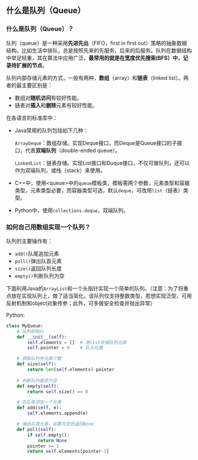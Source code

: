 ## 什么是队列（Queue）

### 什么是队列（Queue）？

队列（queue）是一种采用**先进先出**（FIFO，first in first out）策略的抽象数据结构。比如生活中排队，总是按照先来的先服务，后来的后服务。队列在数据结构中举足轻重，其在算法中应用广泛，**最常用的就是在宽度优先搜索\(BFS）中，记录待扩展的节点**。

队列内部存储元素的方式，一般有两种，**数组**（array）和**链表**（linked list）。两者的最主要区别是：

* 数组对**随机访问**有较好性能。
* 链表对**插入**和**删除**元素有较好性能。

在各语言的标准库中：

* Java常用的队列包括如下几种：

  `ArrayDeque`：数组存储。实现Deque接口，而Deque是Queue接口的子接口，代表**双端队列**（double-ended queue）。

  `LinkedList`：链表存储。实现List接口和Duque接口，不仅可做队列，还可以作为双端队列，或栈（stack）来使用。

* C++中，使用&lt;queue&gt;中的`queue`模板类，模板需两个参数，元素类型和容器类型，元素类型必要，而容器类型可选，默认`deque`，可改用`list`（链表）类型。

* Python中，使用`collections.deque`，双端队列。

### 如何自己用数组实现一个队列？

队列的主要操作有：

* `add()`队尾追加元素
* `poll()`弹出队首元素
* `size()`返回队列长度
* `empty()`判断队列为空

下面利用Java的`ArrayList`和一个头指针实现一个简单的队列。（注意：为了将重点放在实现队列上，做了适当简化。该队列仅支持整数类型，若想实现泛型，可用反射机制和object对象传参；此外，可多做安全检查并抛出异常）

Python:

```py
class MyQueue:
    # 队列初始化
    def __init__(self):
        self.elements = []  # 用list存储队列元素
        self.pointer = 0    # 队头位置

    # 获取队列中元素个数
    def size(self):
        return len(self.elements)-pointer
    
    # 判断队列是否为空
    def empty(self):
        return self.size() == 0

    # 在队尾添加一个元素
    def add(self, e):
        self.elements.append(e)

    # 弹出队首元素，如果为空则返回None
    def poll(self):
        if self.empty():
            return None
        pointer += 1
        return self.elements[pointer-1]
```



